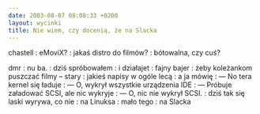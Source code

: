 ```yaml
---
date: 2003-08-07 08:08:33 +0200
layout: wycinki
title: Nie wiem, czy docenią, że na Slacka
---
```


chastell
: eMoviX?
: jakaś distro do filmów?
: bótowalna, czy cuś?

dmr
: nu ba.
: dziś spróbowałem
: i działajet
: fajny bajer
: żeby koleżankom puszczać filmy – stary
: jakieś napisy w ogóle lecą
: a ja mówię
: — No tera kernel się ładuje
: — O, wykrył wszystkie urządzenia IDE
: — Próbuje załadować SCSI, ale nic wykryje
: — O, nic nie wykrył SCSI.
: dziś tak się laski wyrywa, co nie
: na Linuksa
: mało tego
: na Slacka
